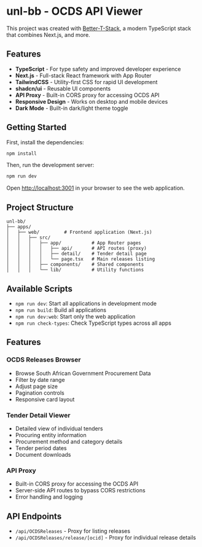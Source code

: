 # unl-bb - OCDS API Viewer

This project was created with [Better-T-Stack](https://github.com/AmanVarshney01/create-better-t-stack), a modern TypeScript stack that combines Next.js, and more.

## Features

- **TypeScript** - For type safety and improved developer experience
- **Next.js** - Full-stack React framework with App Router
- **TailwindCSS** - Utility-first CSS for rapid UI development
- **shadcn/ui** - Reusable UI components
- **API Proxy** - Built-in CORS proxy for accessing OCDS API
- **Responsive Design** - Works on desktop and mobile devices
- **Dark Mode** - Built-in dark/light theme toggle

## Getting Started

First, install the dependencies:

```bash
npm install
```

Then, run the development server:

```bash
npm run dev
```

Open [http://localhost:3001](http://localhost:3001) in your browser to see the web application.

## Project Structure

```
unl-bb/
├── apps/
│   ├── web/         # Frontend application (Next.js)
│   │   ├── src/
│   │   │   ├── app/           # App Router pages
│   │   │   │   ├── api/       # API routes (proxy)
│   │   │   │   ├── detail/    # Tender detail page
│   │   │   │   └── page.tsx   # Main releases listing
│   │   │   ├── components/    # Shared components
│   │   │   └── lib/           # Utility functions
```

## Available Scripts

- `npm run dev`: Start all applications in development mode
- `npm run build`: Build all applications
- `npm run dev:web`: Start only the web application
- `npm run check-types`: Check TypeScript types across all apps

## Features

### OCDS Releases Browser
- Browse South African Government Procurement Data
- Filter by date range
- Adjust page size
- Pagination controls
- Responsive card layout

### Tender Detail Viewer
- Detailed view of individual tenders
- Procuring entity information
- Procurement method and category details
- Tender period dates
- Document downloads

### API Proxy
- Built-in CORS proxy for accessing the OCDS API
- Server-side API routes to bypass CORS restrictions
- Error handling and logging

## API Endpoints

- `/api/OCDSReleases` - Proxy for listing releases
- `/api/OCDSReleases/release/[ocid]` - Proxy for individual release details
